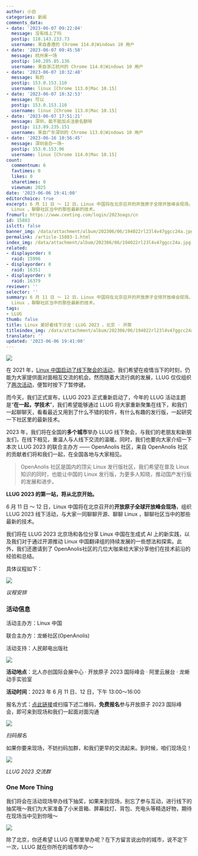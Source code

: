 ```yaml
---
author: 小白
categories: 新闻
comments_data:
- date: '2023-06-07 09:22:04'
  message: 没有线上了吗
  postip: 118.143.233.73
  username: 来自香港的 Chrome 114.0|Windows 10 用户
- date: '2023-06-07 09:45:50'
  message: 杭州来一场
  postip: 140.205.85.136
  username: 来自浙江杭州的 Chrome 114.0|Windows 10 用户
- date: '2023-06-07 10:32:48'
  message: 有的
  postip: 153.0.153.110
  username: linux [Chrome 113.0|Mac 10.15]
- date: '2023-06-07 10:32:53'
  message: 可以
  postip: 153.0.153.110
  username: linux [Chrome 113.0|Mac 10.15]
- date: '2023-06-07 17:51:21'
  message: 深圳，能不能加点注册名额呀
  postip: 113.89.235.151
  username: 来自广东深圳的 Chrome 113.0|Windows 10 用户
- date: '2023-06-16 10:56:45'
  message: 深圳会办一场~
  postip: 153.0.153.96
  username: linux [Chrome 114.0|Mac 10.15]
count:
  commentnum: 6
  favtimes: 0
  likes: 0
  sharetimes: 0
  viewnum: 2025
date: '2023-06-06 19:41:00'
editorchoice: true
excerpt: 6 月 11 日 ～ 12 日，Linux 中国将在北京召开的开放原子全球开放峰会现场，组织 LLUG 2023 线下活动，与大家一同聊聊开源、聊聊
  Linux ，聊聊社区当中的那些最新的技术。
fromurl: https://www.ceeting.com/login/2023oags/cn
id: 15883
islctt: false
banner_img: /data/attachment/album/202306/06/194022rl23l4v47ggcc24a.jpg
permalink: /article-15883-1.html
index_img: /data/attachment/album/202306/06/194022rl23l4v47ggcc24a.jpg
related:
- displayorder: 0
  raid: 15996
- displayorder: 0
  raid: 16351
- displayorder: 0
  raid: 16379
reviewer: ''
selector: ''
summary: 6 月 11 日 ～ 12 日，Linux 中国将在北京召开的开放原子全球开放峰会现场，组织 LLUG 2023 线下活动，与大家一同聊聊开源、聊聊
  Linux ，聊聊社区当中的那些最新的技术。
tags:
- LLUG
thumb: false
title: Linux 爱好者线下沙龙：LLUG 2023 ，北京 · 开聚
titleindex_img: /data/attachment/album/202306/06/194022rl23l4v47ggcc24a.jpg
translator: ''
updated: '2023-06-06 19:41:00'
---
```


![](/data/attachment/album/202306/06/194022rl23l4v47ggcc24a.jpg)


在 2021 年，[Linux 中国启动了线下聚会的活动](https://mp.weixin.qq.com/s/4pCLxaiR9v6zSNOEii7WSg)，我们希望在疫情当下的时刻，仍能为大家提供面对面相互交流的机会。然而随着大流行病的发展，LLUG 仅仅组织了[两次活动](https://mp.weixin.qq.com/s/-hkwOZvXMaz0n6n3FXDyhA)，便暂时按下了暂停键。


而今天，我们正式宣布，LLUG 2023 正式重新启动了，今年的 LLUG 活动主题是“**在一起，学技术**”，我们希望能够通过 LLUG 将大家重新聚集在线下，和我们一起聊聊天，看看最近又用到了什么不错的软件，有什么有趣的发行版，一起研究一下社区里的最新技术。


2023 年，我们将在全国的**多个城市**举办 LLUG 线下聚会，与我们的老朋友和新朋友们，在线下相见，重温人与人线下交流的温暖。同时，我们也要向大家介绍一下本次 LLUG 2023 的联合主办方 —— OpenAnolis 社区，来自 OpenAnolis 社区的贡献者们将和我们一起，在全国各地与大家相见。 



> 
> OpenAnolis 社区是国内的顶尖 Linux 发行版社区，我们希望在普及 Linux 知识的同时，也能让中国的 Linux 发行版，为更多人知晓，推动国产发行版的发展和进步。
> 
> 
> 


**LLUG 2023 的第一站，将从北京开始。**


6 月 11 日 ～ 12 日，Linux 中国将在北京召开的**开放原子全球开放峰会现场**，组织 LLUG 2023 线下活动，与大家一同聊聊开源、聊聊 Linux ，聊聊社区当中的那些最新的技术。


我们将在 LLUG 2023 北京场和各位分享 Linux 中国在生成式 AI 上的新实践，以及我们对于通过开源推动 Linux 中国翻译组的持续发展的一些想法和探索。此外，我们还邀请到了 OpenAnolis社区的几位大咖来给大家分享他们在技术前沿的经验和总结。 


具体议程如下：


![](/data/attachment/album/202306/06/193734fqisjoxccy1l3qsj.jpg)


*议程安排*


### 活动信息


活动主办方：Linux 中国


联合主办方：龙蜥社区(OpenAnolis)


活动支持：人民邮电出版社


![](/data/attachment/album/202306/06/194211t71x1z61qdsmd7qu.jpg)


**活动地点**：北人亦创国际会展中心 · 开放原子 2023 国际峰会 · 阿里云展台 · 龙蜥动手实验室


**活动时间**：2023 年 6 月 11 日、12 日，下午 13:00～16:00


报名方式：[点此链接](https://www.ceeting.com/login/2023oags/cn)或扫描下述二维码，**免费报名**参与开放原子 2023 国际峰会，即可来到现场和我们一起面对面沟通


![](/data/attachment/album/202306/06/194001j1jkw1umpnu1k15o.png)


*扫码报名*


如果你要来现场，不妨扫码加群，和我们更早的交流起来。到时候，咱们现场见！


![](/data/attachment/album/202306/06/193927y6bnbhbg6nebnzng.png)


*LLUG 2023 交流群*


### One More Thing


我们将会在活动现场举办线下抽奖，如果来到现场，别忘了参与互动，进行线下的抽奖哦～我们为大家准备了小米音箱、屏幕挂灯、背包、充电头等精选好物，期待在现场当中见到你哦～ 


![](/data/attachment/album/202306/06/193654f2zyymz9hq2sys8s.jpg)


 


除了北京，你还希望 LLUG 在哪里举办呢？在下方留言说出你的城市，说不定下一次，LLUG 就在你所在的城市举办～